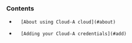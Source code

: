 <!-- usedin: [ _legacy_docker/deployment] - post: -->


### Contents

*		[About using Cloud-A cloud](#about)
*		[Adding your Cloud-A credentials](#add)

